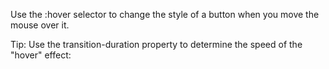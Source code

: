 Use the :hover selector to change the style of a button when you move the mouse over it.

Tip: Use the transition-duration property to determine the speed of the "hover" effect: